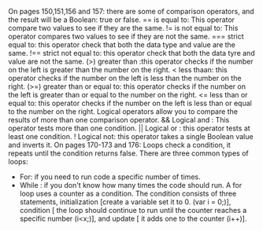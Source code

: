 On pages 150,151,156 and 157: there are some of comparison operators, and the result will be a Boolean: true or false.
== is equal to: This operator compare two values to see if they are the same.
!= is not equal to: This operator compares two values to see if they are not the same.
=== strict equal to: this operator check that both the data type and value are the same.
!== strict not equal to: this operator check that both the data tyre and value are not the same.
(>)  greater than :this operator checks if the number on the left is greater than the number on the right.
< less thaan: this operator checks if the number on the left is less than the number on the right.
(>=) greater than or equal to: this operator checks if the number on the left is greater than or equal to the number on the right.
<= less than or equal to: this operator checks if the number on the left is less than or equal to the number on the right.
Logical operators allow you to compare the results of more than one comparison operator.
&& Logical and : This operator tests more than one condition.
|| Logical or : this operator tests at least one condition.
! Logical not: this operator takes a single Boolean value and inverts it.
On pages 170-173 and 176: Loops check a condition, it repeats until the condition returns false.
There are three common types of loops: 
* For: if you need to run code a specific number of times.
* While : if you don't know how many times the code should run.
A for loop uses a counter as a condition. The condition consists of three statements, initialization [create a variable set it to 0. (var i = 0;)], condition [ the loop should continue to run until the counter reaches a specific number (i<x;)], and update [ it adds one to the counter (i++)].
